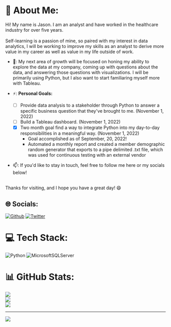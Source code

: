 <!--
# Source for current GitHub About Me: 9/8/2022
# https://gprm.itsvg.in/
# https://medium.com/@developinggamer/how-i-made-my-github-profile-stand-out-d2d2bf6e98c7

### Hi there 👋
**veroanalytic/veroanalytic** is a ✨ _special_ ✨ repository because its `README.md` (this file) appears on your GitHub profile.

Here are some ideas to get you started:

- 🔭 I’m currently working on ...
- 🌱 I’m currently learning ...
- 👯 I’m looking to collaborate on ...
- 🤔 I’m looking for help with ...
- 💬 Ask me about ...
- 📫 How to reach me: ...
- 😄 Pronouns: ...
- ⚡ Fun fact: ...
-->


# 💬 About Me:
Hi! My name is Jason. I am an analyst and have worked in the healthcare industry for over five years.<br>
<br>Self-learning is a passion of mine, so paired with my interest in data analytics, I will be working to improve my skills as an analyst to derive more value in my career as well as value in my life outside of work.
- 🌱: My next area of growth will be focused on honing my ability to explore the data at my company, coming up with questions about the data, and answering those questions with visualizations. I will be primarily using Python, but I also want to start familiaring myself more with Tableau. <br>
  
- ⚡: <b>Personal Goals:</b><br>
  - [ ] Provide data analysis to a stakeholder through Python to answer a specific business question that they've brought to me. (November 1, 2022)
  - [ ] Build a Tableau dashboard. (November 1, 2022)
  - [x] Two month goal find a way to integrate Python into my day-to-day responsibilities in a meaningful way. (November 1, 2022)
    - Goal accomplished as of September, 20, 2022!
    - Automated a monthly report and created a member demographic random generator that exports to a pipe delimited .txt file, which was used for continuous testing with an external vendor
- 📫: If you'd like to stay in touch, feel free to follow me here or my socials below!

<br>Thanks for visiting, and I hope you have a great day! 😄 <br> 


## 🌐 Socials:
[![Github](https://img.shields.io/badge/GitHub-000000?logo=GitHub&logoColor=white)](https://github.com/veroanalytic)
[![Twitter](https://img.shields.io/badge/Twitter-%231DA1F2.svg?logo=Twitter&logoColor=white)](https://twitter.com/veroanalytic)
<!--[![Medium](https://img.shields.io/badge/Medium-12100E?logo=medium&logoColor=white)](https://medium.com/@veroanalytic) -->


# 💻 Tech Stack:
![Python](https://img.shields.io/badge/python-3670A0?style=for-the-badge&logo=python&logoColor=ffdd54) ![MicrosoftSQLServer](https://img.shields.io/badge/Microsoft%20SQL%20Sever-CC2927?style=for-the-badge&logo=microsoft%20sql%20server&logoColor=white)
# 📊 GitHub Stats:
![](https://github-readme-stats.vercel.app/api?username=veroanalytic&theme=dark&hide_border=false&include_all_commits=false&count_private=false)<br/>
![](https://github-readme-streak-stats.herokuapp.com/?user=veroanalytic&theme=dark&hide_border=false)<br/>
![](https://github-readme-stats.vercel.app/api/top-langs/?username=veroanalytic&theme=dark&hide_border=false&include_all_commits=false&count_private=false&layout=compact)

---
[![](https://visitcount.itsvg.in/api?id=veroanalytic&icon=0&color=12)](https://visitcount.itsvg.in)
<!-- [![](https://visitcount.itsvg.in/api?id=veroanalytic&label=Profile%20Views&color=12&icon=0&pretty=false)](https://visitcount.itsvg.in) -->
